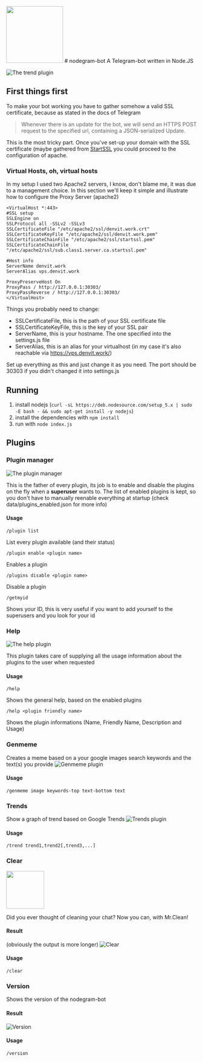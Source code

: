 <img src="http://i.imgur.com/Tz2m0v9.png" width=150 />
# nodegram-bot
A Telegram-bot written in Node.JS

![The trend plugin](http://i.imgur.com/Lz5oYTV.png)

## First things first
To make your bot working you have to gather somehow a valid SSL certificate, because as stated in the docs of Telegram
> Whenever there is an update for the bot, we will send an HTTPS POST request to the specified url, containing a JSON-serialized Update.

This is the most tricky part. Once you've set-up your domain with the SSL certificate (maybe gathered from [StartSSL](https://www.startssl.com/) you could proceed to the configuration of apache.

### Virtual Hosts, oh, virtual hosts
In my setup I used two Apache2 servers,
I know, don't blame me, it was due to a management choice.
In this section we'll keep it simple and illustrate how to configure the Proxy Server (apache2)

```
<VirtualHost *:443>
#SSL setup
SSLEngine on
SSLProtocol all -SSLv2 -SSLv3
SSLCertificateFile "/etc/apache2/ssl/denvit.work.crt"
SSLCertificateKeyFile "/etc/apache2/ssl/denvit.work.pem"
SSLCertificateChainFile "/etc/apache2/ssl/startssl.pem"
SSLCertificateChainFile "/etc/apache2/ssl/sub.class1.server.ca.startssl.pem"

#Host info
ServerName denvit.work
ServerAlias vps.denvit.work

ProxyPreserveHost On
ProxyPass / http://127.0.0.1:30303/
ProxyPassReverse / http://127.0.0.1:30303/
</VirtualHost>
```

Things you probably need to change:

-	SSLCertificateFile, this is the path of your SSL certificate file
-	SSLCertificateKeyFile, this is the key of your SSL pair
-	ServerName, this is your hostname. The one specified into the settings.js file
-	ServerAlias, this is an alias for your virtualhost (in my case it's also reachable via https://vps.denvit.work/)

Set up everything as this and just change it as you need.
The port should be 30303 if you didn't changed it into settings.js

## Running
1. install nodejs (`curl -sL https://deb.nodesource.com/setup_5.x | sudo -E bash - && sudo apt-get install -y nodejs`)
2. install the dependencies with `npm install`
3. run with `node index.js`

## Plugins

### Plugin manager
![The plugin manager](http://i.imgur.com/XNkbj6p.png)

This is the father of every plugin,
its job is to enable and disable the plugins on the fly when a **superuser** wants to.
The list of enabled plugins is kept, so you don't have to manually reenable everything at startup (check data/plugins_enabled.json for more info)

#### Usage
`/plugin list`

List every plugin available (and their status)

`/plugin enable <plugin name>`

Enables a plugin

`/plugins disable <plugin name>`

Disable a plugin

`/getmyid`

Shows your ID, this is very useful if you want to add yourself to the superusers and you look for your id


### Help
![The help plugin](http://i.imgur.com/2ahFz1A.png)

This plugin takes care of supplying all the usage information about the plugins to the user when requested

#### Usage
`/help`

Shows the general help, based on the enabled plugins

`/help <plugin friendly name>`

Shows the plugin informations (Name, Friendly Name, Description and Usage)


### Genmeme
Creates a meme based on a your google images search keywords and the text(s) you provide
![Genmeme plugin](http://i.imgur.com/Cd9jLLD.png)

#### Usage
`/genmeme image keywords-top text-bottom text`

### Trends
Show a graph of trend based on Google Trends
![Trends plugin](http://i.imgur.com/Lz5oYTV.png)

#### Usage
`/trend trend1,trend2[,trend3,...]`

### Clear
<img src="http://i.imgur.com/spw9x7a.jpg" height=100 />

Did you ever thought of cleaning your chat?
Now you can, with Mr.Clean!

#### Result
(obviously the output is more longer)
![Clear](http://i.imgur.com/YKA10z2.png)

#### Usage
`/clear`

### Version
Shows the version of the nodegram-bot

#### Result
![Version](http://i.imgur.com/GMtKSXu.png)

#### Usage
`/version`

